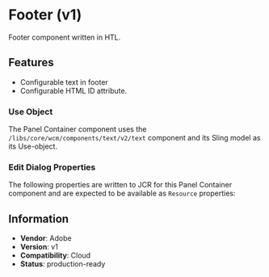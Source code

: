 <!--
Copyright 2022 Adobe

Licensed under the Apache License, Version 2.0 (the "License");
you may not use this file except in compliance with the License.
You may obtain a copy of the License at

    http://www.apache.org/licenses/LICENSE-2.0

Unless required by applicable law or agreed to in writing, software
distributed under the License is distributed on an "AS IS" BASIS,
WITHOUT WARRANTIES OR CONDITIONS OF ANY KIND, either express or implied.
See the License for the specific language governing permissions and
limitations under the License.
-->
Footer (v1)
====
Footer component written in HTL.

## Features

* Configurable text in footer
* Configurable HTML ID attribute.


### Use Object
The Panel Container component uses the `/libs/core/wcm/components/text/v2/text` component and its Sling model as its Use-object.


### Edit Dialog Properties
The following properties are written to JCR for this Panel Container component and are expected to be available as `Resource` properties:

## Information
* **Vendor**: Adobe
* **Version**: v1
* **Compatibility**: Cloud
* **Status**: production-ready

